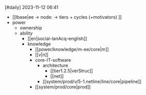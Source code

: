 [#daily]
2023-11-12
06:41

- [[lbase|ee -> node: -> tiers + cycles (+motivators) ]]
- power
	- ownership
	- ability
		- [[en|social-lanAcq-english]]
		- knowledge
			- [[power/knowledge/m-ee/core|m]]
			- [[v|n]]
			- core-IT-software
				- architecture
					- [[tier1.2.5|verStruc]]
					- [[net]]
				- [[system/prod/v/5-1.netline/line/core|pipeline]]
			- [[system/prod/core|prod]]
